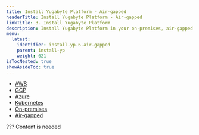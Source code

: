 ```yaml
---
title: Install Yugabyte Platform - Air-gapped
headerTitle: Install Yugabyte Platform - Air-gapped
linkTitle: 3. Install Yugabyte Platform
description: Install Yugabyte Platform in your on-premises, air-gapped environment.
menu:
  latest:
    identifier: install-yp-6-air-gapped
    parent: install-yp
    weight: 621
isTocNested: true
showAsideToc: true
---
```


<ul class="nav nav-tabs-alt nav-tabs-yb">

  <li>
    <a href=/latest/yugabyte-platform/install-yp/aws" class="nav-link">
      <i class="fab fa-aws" aria-hidden="true"></i>
      AWS
    </a>
  </li>

  <li>
    <a href=/latest/yugabyte-platform/install-yp/gcp" class="nav-link">
      <i class="fab fa-google" aria-hidden="true"></i>
      GCP
    </a>
  </li>

  <li>
    <a href=/latest/yugabyte-platform/install-yp/azure" class="nav-link">
       <i class="icon azure" aria-hidden="true"></i>
      Azure
    </a>
  </li>

  <li>
    <a href=/latest/yugabyte-platform/install-yp/kubernetes" class="nav-link">
       <i class="fas fa-cubes" aria-hidden="true"></i>
      Kubernetes
    </a>
  </li>

  <li>
    <a href=/latest/yugabyte-platform/install-yp/on-premises" class="nav-link">
       <i class="fas fa-building" aria-hidden="true"></i>
      On-premises
    </a>
  </li>

  <li>
    <a href=/latest/yugabyte-platform/install-yp/air-gapped" class="nav-link active">
       <i class="fas fa-unlink" aria-hidden="true"></i>
      Air-gapped
    </a>
  </li>

</ul>

??? Content is needed
